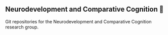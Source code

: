 ## Neurodevelopment and Comparative Cognition 👋

 Git repositories for the Neurodevelopment and Comparative Cognition research group. 

